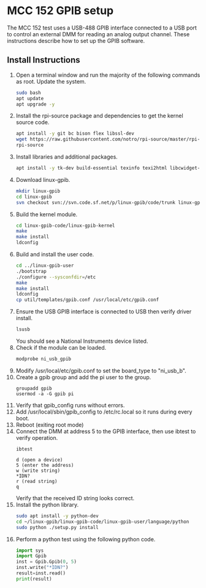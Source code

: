 # MCC 152 GPIB setup

The MCC 152 test uses a USB-488 GPIB interface connected to a USB
port to control an external DMM for reading an analog output channel.
These instructions describe how to set up the GPIB software.

## Install Instructions

1. Open a terminal window and run the majority of the following commands
   as root. Update the system.
   ```sh
   sudo bash
   apt update
   apt upgrade -y
   ```
2. Install the rpi-source package and dependencies to get the kernel source
   code.
   ```sh
   apt install -y git bc bison flex libssl-dev
   wget https://raw.githubusercontent.com/notro/rpi-source/master/rpi-source -O /usr/bin/rpi-source && sudo chmod +x /usr/bin/rpi-source && /usr/bin/rpi-source -q --tag-update
   rpi-source
   ```
3. Install libraries and additional packages.
   ```sh
   apt install -y tk-dev build-essential texinfo texi2html libcwidget-dev libncurses5-dev libx11-dev binutils-dev bison flex libusb-1.0-0 libusb-dev libmpfr-dev libexpat1-dev tofrodos subversion autoconf automake libtool mercurial
   ```
4. Download linux-gpib.
   ```sh
   mkdir linux-gpib
   cd linux-gpib
   svn checkout svn://svn.code.sf.net/p/linux-gpib/code/trunk linux-gpib-code
   ```
5. Build the kernel module.
   ```sh
   cd linux-gpib-code/linux-gpib-kernel
   make
   make install
   ldconfig
   ```
6. Build and install the user code.
   ```sh
   cd ../linux-gpib-user
   ./bootstrap
   ./configure --sysconfdir=/etc
   make
   make install
   ldconfig
   cp util/templates/gpib.conf /usr/local/etc/gpib.conf
   ```
7. Ensure the USB GPIB interface is connected to USB then verify driver install.
   ```sh
   lsusb
   ```
   You should see a National Instruments device listed.
8. Check if the module can be loaded.
   ```sh
   modprobe ni_usb_gpib
   ```
9. Modify /usr/local/etc/gpib.conf to set the board_type to "ni_usb_b".
10. Create a gpib group and add the pi user to the group.
    ```ssh
    groupadd gpib
    usermod -a -G gpib pi
    ```
11. Verify that gpib_config runs without errors.
12. Add /usr/local/sbin/gpib_config to /etc/rc.local so it runs during every
    boot.
13. Reboot (exiting root mode)
14. Connect the DMM at address 5 to the GPIB interface, then use
    ibtest to verify operation.
    ```
    ibtest

    d (open a device)
    5 (enter the address)
    w (write string)
    *IDN?
    r (read string)
    q
    ```
    Verify that the received ID string looks correct.
15. Install the python library.
    ```sh
    sudo apt install -y python-dev
    cd ~/linux-gpib/linux-gpib-code/linux-gpib-user/language/python
    sudo python ./setup.py install
    ```
16. Perform a python test using the following python code.
    ```python
    import sys
    import Gpib
    inst = Gpib.Gpib(0, 5)
    inst.write("*IDN?")
    result=inst.read()
    print(result)
    ```


